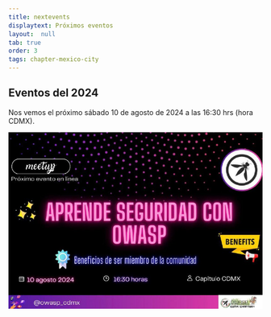 ```yaml
---
title: nextevents
displaytext: Próximos eventos
layout:  null
tab: true
order: 3
tags: chapter-mexico-city
---
```


## Eventos del 2024

Nos vemos el próximo sábado 10 de agosto de 2024 a las 16:30 hrs (hora CDMX).
<div align="center"><img src="assets/images/aprendeseg.jpeg" style="max-width:100%;width:auto;height:auto;"></div>
